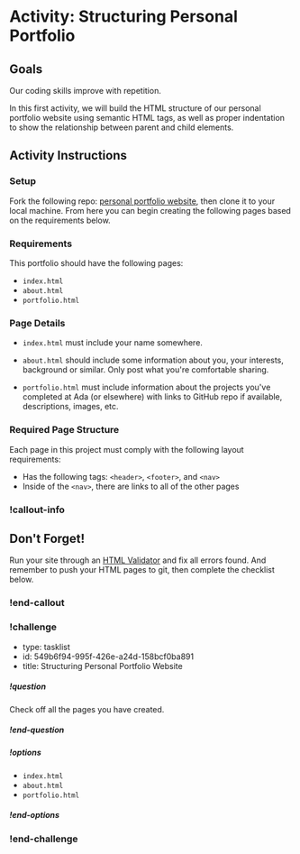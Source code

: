 # Activity: Structuring Personal Portfolio

## Goals

Our coding skills improve with repetition.

In this first activity, we will build the HTML structure of our personal portfolio website using semantic HTML tags, as well as proper indentation to show the relationship between parent and child elements.

## Activity Instructions

### Setup

Fork the following repo: [personal portfolio website](), then clone it to your local machine. From here you can begin creating the following pages based on the requirements below.

### Requirements

This portfolio should have the following pages:
- `index.html`
- `about.html`
- `portfolio.html`

### Page Details
- `index.html` must include your name somewhere.

- `about.html` should include some information about you, your interests, background or similar. Only post what you're comfortable sharing.

- `portfolio.html` must include information about the projects you've completed at Ada (or elsewhere) with links to GitHub repo if available, descriptions, images, etc.

### Required Page Structure
Each page in this project must comply with the following layout requirements:
- Has the following tags: `<header>`, `<footer>`, and `<nav>`
- Inside of the `<nav>`, there are links to all of the other pages

### !callout-info

## Don't Forget!

Run your site through an [HTML Validator](https://validator.w3.org/#validate_by_upload) and fix all errors found. And remember to push your HTML pages to git, then complete the checklist below.

### !end-callout

<!-- prettier-ignore-start -->
### !challenge
* type: tasklist
* id: 549b6f94-995f-426e-a24d-158bcf0ba891
* title: Structuring Personal Portfolio Website
##### !question

Check off all the pages you have created.

##### !end-question
##### !options

* `index.html`
* `about.html`
* `portfolio.html`

##### !end-options
### !end-challenge
<!-- prettier-ignore-end -->
